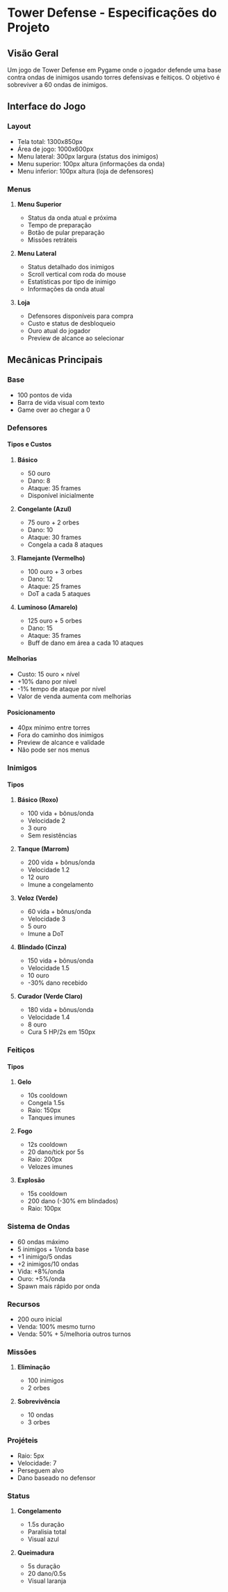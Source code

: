 # Tower Defense - Especificações do Projeto

## Visão Geral
Um jogo de Tower Defense em Pygame onde o jogador defende uma base contra ondas de inimigos usando torres defensivas e feitiços. O objetivo é sobreviver a 60 ondas de inimigos.

## Interface do Jogo

### Layout
- Tela total: 1300x850px
- Área de jogo: 1000x600px
- Menu lateral: 300px largura (status dos inimigos)
- Menu superior: 100px altura (informações da onda)
- Menu inferior: 100px altura (loja de defensores)

### Menus
1. **Menu Superior**
   - Status da onda atual e próxima
   - Tempo de preparação
   - Botão de pular preparação
   - Missões retráteis

2. **Menu Lateral**
   - Status detalhado dos inimigos
   - Scroll vertical com roda do mouse
   - Estatísticas por tipo de inimigo
   - Informações da onda atual

3. **Loja**
   - Defensores disponíveis para compra
   - Custo e status de desbloqueio
   - Ouro atual do jogador
   - Preview de alcance ao selecionar

## Mecânicas Principais

### Base
- 100 pontos de vida
- Barra de vida visual com texto
- Game over ao chegar a 0

### Defensores

#### Tipos e Custos
1. **Básico**
   - 50 ouro
   - Dano: 8
   - Ataque: 35 frames
   - Disponível inicialmente

2. **Congelante (Azul)**  
   - 75 ouro + 2 orbes
   - Dano: 10
   - Ataque: 30 frames
   - Congela a cada 8 ataques

3. **Flamejante (Vermelho)**
   - 100 ouro + 3 orbes
   - Dano: 12
   - Ataque: 25 frames
   - DoT a cada 5 ataques

4. **Luminoso (Amarelo)**
   - 125 ouro + 5 orbes
   - Dano: 15
   - Ataque: 35 frames
   - Buff de dano em área a cada 10 ataques

#### Melhorias
- Custo: 15 ouro × nível
- +10% dano por nível
- -1% tempo de ataque por nível
- Valor de venda aumenta com melhorias

#### Posicionamento
- 40px mínimo entre torres
- Fora do caminho dos inimigos
- Preview de alcance e validade
- Não pode ser nos menus

### Inimigos

#### Tipos
1. **Básico (Roxo)**
   - 100 vida + bônus/onda
   - Velocidade 2
   - 3 ouro
   - Sem resistências

2. **Tanque (Marrom)**
   - 200 vida + bônus/onda
   - Velocidade 1.2
   - 12 ouro
   - Imune a congelamento

3. **Veloz (Verde)**
   - 60 vida + bônus/onda
   - Velocidade 3
   - 5 ouro
   - Imune a DoT

4. **Blindado (Cinza)**
   - 150 vida + bônus/onda
   - Velocidade 1.5
   - 10 ouro
   - -30% dano recebido

5. **Curador (Verde Claro)**
   - 180 vida + bônus/onda
   - Velocidade 1.4
   - 8 ouro
   - Cura 5 HP/2s em 150px

### Feitiços

#### Tipos
1. **Gelo**
   - 10s cooldown
   - Congela 1.5s
   - Raio: 150px
   - Tanques imunes

2. **Fogo**
   - 12s cooldown
   - 20 dano/tick por 5s
   - Raio: 200px
   - Velozes imunes

3. **Explosão**
   - 15s cooldown
   - 200 dano (-30% em blindados)
   - Raio: 100px

### Sistema de Ondas
- 60 ondas máximo
- 5 inimigos + 1/onda base
- +1 inimigo/5 ondas
- +2 inimigos/10 ondas
- Vida: +8%/onda
- Ouro: +5%/onda
- Spawn mais rápido por onda

### Recursos
- 200 ouro inicial
- Venda: 100% mesmo turno
- Venda: 50% + 5/melhoria outros turnos

### Missões
1. **Eliminação**
   - 100 inimigos
   - 2 orbes

2. **Sobrevivência**
   - 10 ondas
   - 3 orbes

### Projéteis
- Raio: 5px
- Velocidade: 7
- Perseguem alvo
- Dano baseado no defensor

### Status
1. **Congelamento**
   - 1.5s duração
   - Paralisia total
   - Visual azul

2. **Queimadura**
   - 5s duração
   - 20 dano/0.5s
   - Visual laranja